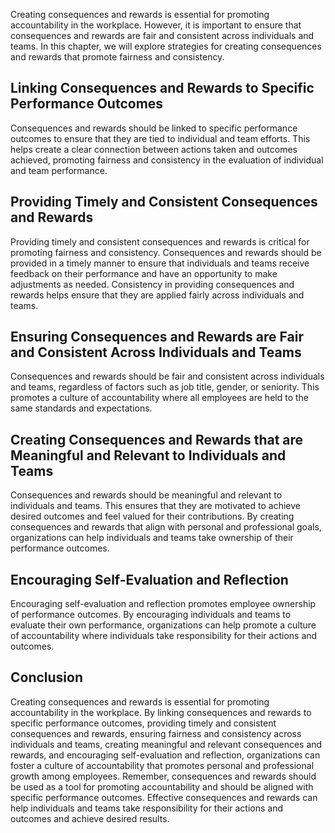 
Creating consequences and rewards is essential for promoting accountability in the workplace. However, it is important to ensure that consequences and rewards are fair and consistent across individuals and teams. In this chapter, we will explore strategies for creating consequences and rewards that promote fairness and consistency.

Linking Consequences and Rewards to Specific Performance Outcomes
-----------------------------------------------------------------

Consequences and rewards should be linked to specific performance outcomes to ensure that they are tied to individual and team efforts. This helps create a clear connection between actions taken and outcomes achieved, promoting fairness and consistency in the evaluation of individual and team performance.

Providing Timely and Consistent Consequences and Rewards
--------------------------------------------------------

Providing timely and consistent consequences and rewards is critical for promoting fairness and consistency. Consequences and rewards should be provided in a timely manner to ensure that individuals and teams receive feedback on their performance and have an opportunity to make adjustments as needed. Consistency in providing consequences and rewards helps ensure that they are applied fairly across individuals and teams.

Ensuring Consequences and Rewards are Fair and Consistent Across Individuals and Teams
--------------------------------------------------------------------------------------

Consequences and rewards should be fair and consistent across individuals and teams, regardless of factors such as job title, gender, or seniority. This promotes a culture of accountability where all employees are held to the same standards and expectations.

Creating Consequences and Rewards that are Meaningful and Relevant to Individuals and Teams
-------------------------------------------------------------------------------------------

Consequences and rewards should be meaningful and relevant to individuals and teams. This ensures that they are motivated to achieve desired outcomes and feel valued for their contributions. By creating consequences and rewards that align with personal and professional goals, organizations can help individuals and teams take ownership of their performance outcomes.

Encouraging Self-Evaluation and Reflection
------------------------------------------

Encouraging self-evaluation and reflection promotes employee ownership of performance outcomes. By encouraging individuals and teams to evaluate their own performance, organizations can help promote a culture of accountability where individuals take responsibility for their actions and outcomes.

Conclusion
----------

Creating consequences and rewards is essential for promoting accountability in the workplace. By linking consequences and rewards to specific performance outcomes, providing timely and consistent consequences and rewards, ensuring fairness and consistency across individuals and teams, creating meaningful and relevant consequences and rewards, and encouraging self-evaluation and reflection, organizations can foster a culture of accountability that promotes personal and professional growth among employees. Remember, consequences and rewards should be used as a tool for promoting accountability and should be aligned with specific performance outcomes. Effective consequences and rewards can help individuals and teams take responsibility for their actions and outcomes and achieve desired results.
